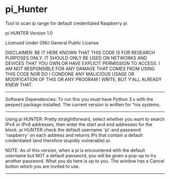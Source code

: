# pi_Hunter
Tool to scan ip range for default credentialed Raspberry pi

pi HUNTER Version 1.0


Licensed Under GNU General Public License


DISCLAIMER:
BE IT HERE KNOWN THAT THIS CODE IS FOR RESEARCH PURPOSES ONLY. IT SHOULD ONLY BE USED ON NETWORKS AND DEVICES THAT YOU OWN OR HAVE EXPLICIT PERMISSION TO ACCESS. I AM NOT RESPONSIBLE FOR ANY DAMAGE THAT COMES FROM USING THIS CODE NOR DO I CONDONE ANY MALICIOUS USAGE OR MODIFICATION OF THIS OR ANY PROGRAM I WRITE, BUT Y'ALL ALREADY KNEW THAT.

---------------------

Software Dependencies:
To run this you must have Python 3.x with the pexpect package installed.
The current version is written for *nix systems.

---------------------

Using pi HUNTER:
Pretty straightforward, select whether you want to search IPv4 or IPv6 addresses, then enter the start and end addresses for the block. pi HUNTER check the default username 'pi' and password 'raspberry' on each address and returns IPs that contain a default credentialed (and therefore stupidly vulnerable) pi. 

NOTE: As of this version, when a pi is encountered with the default username but NOT a default password, you will be given a pop-up to try another password. What you do here is up to you. The window has a Cancel button which you are invited to use.

--------------------

